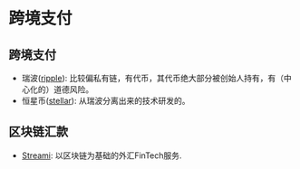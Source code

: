 跨境支付
===

## 跨境支付
* 瑞波([ripple](https://ripple.com/)): 比较偏私有链，有代币，其代币绝大部分被创始人持有，有（中心化的）道德风险。
* 恒星币([stellar](https://www.stellar.org/)): 从瑞波分离出来的技术研发的。

## 区块链汇款
* [Streami](https://www.streami.co/): 以区块链为基础的外汇FinTech服务.
